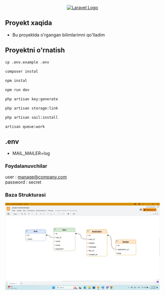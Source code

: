 <p align="center"><a href="https://laravel.com" target="_blank"><img src="https://raw.githubusercontent.com/laravel/art/master/logo-lockup/5%20SVG/2%20CMYK/1%20Full%20Color/laravel-logolockup-cmyk-red.svg" width="400" alt="Laravel Logo"></a></p>



## Proyekt xaqida
- Bu proyektda o'rgangan bilimlarimni qo'lladim

## Proyektni o'rnatish
```
cp .env.example .env
```
```
composer instal
```
```
npm instal
```
```
npm run dev
```
```
php artisan key:generate
```
```
php artisan storage:link
```
```
php artisan sail:install
```
```
artisan queue:work
```
## .env
- MAIL_MAILER=log


### Foydalanuvchilar
user :  manage@company.com \
password : secret

### Baza Strukturasi
![alt text](img77.png)




